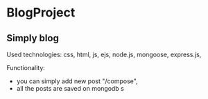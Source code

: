 # BlogProject
Simply blog
---
Used technologies:
css, html, js, ejs, node.js, mongoose, express.js,

Functionality:
- you can simply add new post "/compose",
- all the posts are saved on mongodb
s
